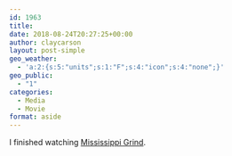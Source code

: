 ```yaml
---
id: 1963
title: 
date: 2018-08-24T20:27:25+00:00
author: claycarson
layout: post-simple
geo_weather:
  - 'a:2:{s:5:"units";s:1:"F";s:4:"icon";s:4:"none";}'
geo_public:
  - "1"
categories: 
  - Media
  - Movie
format: aside
---
```

I finished watching [Mississippi Grind](https://www.imdb.com/title/tt2349144/).